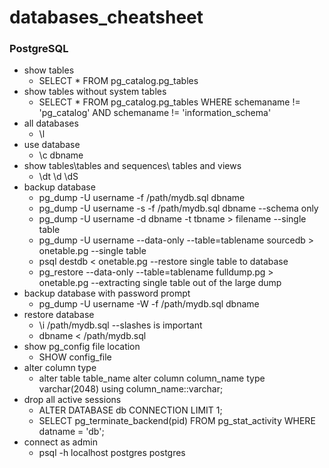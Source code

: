# databases_cheatsheet

### PostgreSQL

* show tables
  * SELECT * FROM pg_catalog.pg_tables
* show tables without system tables
  * SELECT * FROM pg_catalog.pg_tables WHERE schemaname != 'pg_catalog' AND schemaname != 'information_schema'
* all databases
  * \l
* use database
  * \c dbname
* show tables\tables and sequences\ tables and views
  * \dt \d \dS
* backup database
  * pg_dump -U username -f /path/mydb.sql dbname
  * pg_dump -U username -s -f /path/mydb.sql dbname --schema only
  * pg_dump -U username -d dbname -t tbname > filename --single table
  * pg_dump -U username --data-only --table=tablename sourcedb > onetable.pg --single table
  * psql destdb < onetable.pg --restore single table to database
  * pg_restore --data-only --table=tablename fulldump.pg > onetable.pg --extracting single table out of the large dump
* backup database with password prompt
  * pg_dump -U username -W -f /path/mydb.sql dbname
* restore database
  * \i /path/mydb.sql --slashes is important
  * dbname < /path/mydb.sql
* show pg_config file location
  * SHOW config_file
* alter column type
  * alter table table_name alter column column_name type varchar(2048) using column_name::varchar;
* drop all active sessions
  * ALTER DATABASE db CONNECTION LIMIT 1;
  * SELECT pg_terminate_backend(pid) FROM pg_stat_activity WHERE datname = 'db';
* connect as admin
  * psql -h localhost postgres postgres

